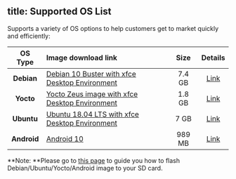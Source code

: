 title: Supported OS List
---

Supports a variety of OS options to help customers get to market quickly and efficiently:

|   OS Type   | Image download link                                          |  Size  |          Details           |
| :---------: | :----------------------------------------------------------- | :----: | :------------------------: |
| **Debian**  | [Debian 10 Buster with xfce Desktop Environment ](https://hq0epm0west0us0storage.blob.core.windows.net/public/SMARC/LEC-PX30/Images/Debian/LEC-PX30-IPi-SMARC-Debian-10-xfce-2v6-20200924.zip) | 7.4 GB | [Link](DebianImages.html)  |
|  **Yocto**  | [Yocto Zeus image with xfce Desktop Environment](https://hq0epm0west0us0storage.blob.core.windows.net/public/SMARC/LEC-PX30/Images/Yocto/LEC-PX30-IPi-SMARC_Yocto-Zeus-v2.4_SD_20200909.zip) | 1.8 GB |  [Link](YoctoImages.html)  |
| **Ubuntu**  | [Ubuntu 18.04 LTS with xfce Desktop Environment](https://hq0epm0west0us0storage.blob.core.windows.net/public/SMARC/LEC-PX30/Images/Ubuntu/LEC-PX30-iPI-SMARC-Ubuntu-18.04-SDCard-2v3-20200924.zip) |  7 GB  | [Link](UbuntuImages.html)  |
| **Android** | [Android 10](https://hq0epm0west0us0storage.blob.core.windows.net/public/SMARC/LEC-PX30/Images/Android/LEC-PX30-IPI-SMARC_Android10_sdcard_2v6_20200916.zip) | 989 MB | [Link](AndroidImages.html) |



**Note: **Please go to [this page](HowToFlashImage.html) to guide you how to flash Debian/Ubuntu/Yocto/Android image to your SD card.

